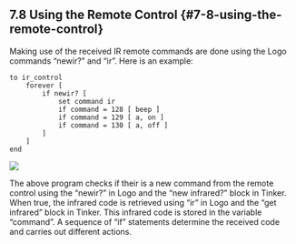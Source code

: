 ## 7.8 Using the Remote Control {#7-8-using-the-remote-control}

Making use of the received IR remote commands are done using the Logo commands “newir?” and “ir”. Here is an example:

```
to ir_control
    forever [
        if newir? [
            set command ir 
            if command = 128 [ beep ]
            if command = 129 [ a, on ]
            if command = 130 [ a, off ]
        ]
    ]
end
```

![](https://lh3.googleusercontent.com/ycK3PlXra_KaA2enpLy_sAIAqGpjkf380wX7fMAaUF38Gy0RBqSmtmBk-nBHDrThuNE8YsbcVYlxr8_IsykvoeEjEUoPiPoTB-IG45yFEOWXjoieka4dW565mjS9T0-RnPUbPS2s)

The above program checks if their is a new command from the remote control using the “newir?” in Logo and the “new infrared?” block in Tinker. When true, the infrared code is retrieved using “ir” in Logo and the “get infrared” block in Tinker. This infrared code is stored in the variable “command”. A sequence of “if” statements determine the received code and carries out different actions.

